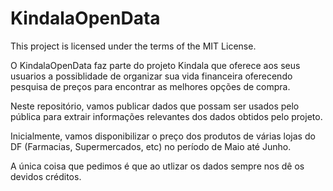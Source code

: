 # KindalaOpenData

This project is licensed under the terms of the MIT License.

O KindalaOpenData faz parte do projeto Kindala que oferece aos seus usuarios a possiblidade de organizar sua vida financeira oferecendo pesquisa de preços
para encontrar as melhores opções de compra.

Neste repositório, vamos publicar dados que possam ser usados pelo pública para extrair informações relevantes dos dados obtidos pelo projeto.

Inicialmente, vamos disponibilizar o preço dos produtos de várias lojas do DF (Farmacias, Supermercados, etc) no período de Maio até Junho.

A única coisa que pedimos é que ao utlizar os dados sempre nos dê os devidos créditos.
